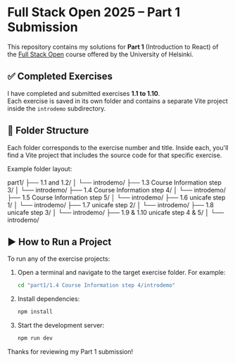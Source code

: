 # Full Stack Open 2025 – Part 1 Submission

This repository contains my solutions for **Part 1** (Introduction to React) of the [Full Stack Open](https://fullstackopen.com/en/) course offered by the University of Helsinki.

## ✅ Completed Exercises

I have completed and submitted exercises **1.1 to 1.10**.  
Each exercise is saved in its own folder and contains a separate Vite project inside the `introdemo` subdirectory.

## 📁 Folder Structure

Each folder corresponds to the exercise number and title. Inside each, you'll find a Vite project that includes the source code for that specific exercise.

Example folder layout:

part1/
├── 1.1 and 1.2/
│ └── introdemo/
├── 1.3 Course Information step 3/
│ └── introdemo/
├── 1.4 Course Information step 4/
│ └── introdemo/
├── 1.5 Course Information step 5/
│ └── introdemo/
├── 1.6 unicafe step 1/
│ └── introdemo/
├── 1.7 unicafe step 2/
│ └── introdemo/
├── 1.8 unicafe step 3/
│ └── introdemo/
├── 1.9 & 1.10 unicafe step 4 & 5/
│ └── introdemo/

## ▶️ How to Run a Project

To run any of the exercise projects:

1. Open a terminal and navigate to the target exercise folder. For example:

   ```bash
   cd "part1/1.4 Course Information step 4/introdemo"
2. Install dependencies: 
    ```bash 
    npm install
3. Start the development server:
    ```bash
    npm run dev


Thanks for reviewing my Part 1 submission!